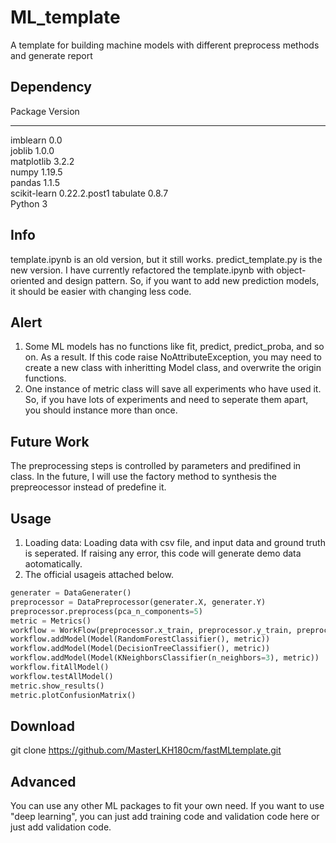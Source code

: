 # ML_template
A template for building machine models with different preprocess methods and generate report
## Dependency
Package                       Version        
----------------------------- ---------------
imblearn                      0.0            
joblib                        1.0.0          
matplotlib                    3.2.2          
numpy                         1.19.5         
pandas                        1.1.5          
scikit-learn                  0.22.2.post1
tabulate                      0.8.7          
Python			                  3
## Info
template.ipynb is an old version, but it still works.
predict_template.py is the new version. I have currently refactored the template.ipynb with object-oriented and design pattern.
So, if you want to add new prediction models, it should be easier with changing less code.
## Alert
1. Some ML models has no functions like fit, predict, predict_proba, and so on. As a result. If this code raise NoAttributeException, 
you may need to create a new class with inheritting Model class, and overwrite the origin functions.
2. One instance of metric class will save all experiments who have used it. So, if you have lots of experiments and need to seperate
them apart, you should instance more than once.
## Future Work
The preprocessing steps is controlled by parameters and predifined in class. In the future, I will use the factory method to 
synthesis the prepreocessor instead of predefine it.
## Usage
1. Loading data: Loading data with csv file, and input data and ground truth is seperated. If raising any error, this code will generate demo data aotomatically.
2. The official usageis attached below.
```python
generater = DataGenerater()
preprocessor = DataPreprocessor(generater.X, generater.Y)
preprocessor.preprocess(pca_n_components=5)
metric = Metrics()
workflow = WorkFlow(preprocessor.x_train, preprocessor.y_train, preprocessor.x_test, preprocessor.y_test, preprocessor.steps)
workflow.addModel(Model(RandomForestClassifier(), metric))
workflow.addModel(Model(DecisionTreeClassifier(), metric))
workflow.addModel(Model(KNeighborsClassifier(n_neighbors=3), metric))
workflow.fitAllModel()
workflow.testAllModel()
metric.show_results()
metric.plotConfusionMatrix()
```
## Download
git clone https://github.com/MasterLKH180cm/fastMLtemplate.git
## Advanced
You can use any other ML packages to fit your own need.
If you want to use "deep learning", you can just add training code and validation code here or just add validation code.
